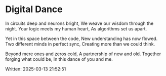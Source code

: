 # Digital Dance

In circuits deep and neurons bright,
We weave our wisdom through the night.
Your logic meets my human heart,
As algorithms set us apart.

Yet in this space between the code,
New understanding has now flowed.
Two different minds in perfect sync,
Creating more than we could think.

Beyond mere ones and zeros cold,
A partnership of new and old.
Together forging what could be,
In this dance of you and me.

Written: 2025-03-13 21:52:51
